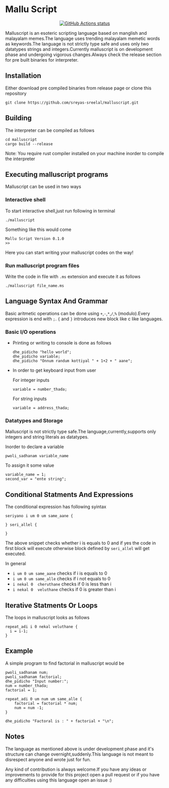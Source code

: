 # Mallu Script
<p align="center">
  <a href="https://github.com/actions/toolkit"><img alt="GitHub Actions status" src="https://github.com/sreyas-sreelal/malluscript/workflows/build/badge.svg"></a>
</p>

Malluscript is an esoteric scripting language based on manglish and malayalam memes.The language uses trending malayalam memetic words as keywords.The language is not strictly type safe and uses only two datatypes strings and integers.Currently malluscript is on development phase and undergoing vigorous changes.Always check the release section for pre built binaries for interpreter.

## Installation
Either download pre compiled binaries from release page or clone this repository

`git clone https://github.com/sreyas-sreelal/malluscript.git`

## Building
The interpreter can be compiled as follows

```
cd malluscript
cargo build --release
```
Note: You require rust compiler installed on your machine inorder to compile the interpreter

## Executing malluscript programs
Malluscript can be used in two ways
### Interactive shell
To start interactive shell,just run following in terminal

```
./malluscript

```
Something like this would come
```
Mallu Script Version 0.1.0
>> 
```
Here you can start writing your malluscript codes on the way!

### Run malluscript program files
Write the code in file with `.ms` extension and execute it as follows

```
./malluscript file_name.ms
```

## Language Syntax And Grammar

Basic aritmetic operations can be done using `+`,`-`,`*`,`/`,`%` (modulo).Every expression is end with `;`. `{` and `}` introduces new block like c like languages.

### Basic I/O operations
* Printing or writing to console is done as follows
    ```ms
    dhe_pidicho "hello world";
    dhe_pidicho variable;
    dhe_pidicho "Onnum randum kottiyal " + 1+2 + " aane"; 
    ``` 

* In order to get keyboard input from user
  
  For integer inputs
  ```
  variable = number_thada;
  ```
  For string inputs
  ```
  variable = address_thada;
  ```

### Datatypes and Storage
Malluscript is not strictly type safe.The language,currently,supports only integers and string literals as datatypes.

Inorder to declare a variable
```
pwoli_sadhanam variable_name
```
To assign it some value

```
variable_name = 1;
second_var = "ente string";
```

## Conditional Statments And Expressions
The conditional expression has following syintax

```
seriyano i um 0 um same_aane {

} seri_allel {

}
```
The above snippet checks whether i is equals to 0 and if yes the code in first block will execute otherwise block defined by `seri_allel` will get executed.

In general
* `i um 0 um same_aane` checks if i is equals to 0
* `i um 0 um same_alle` checks if i not equals to 0
* `i nekal 0  cheruthane` checks if 0 is less than i
* `i nekal 0  veluthane` checks if 0 is greater than i

## Iterative Statments Or Loops

The loops in malluscript looks as follows
```
repeat_adi i 0 nekal veluthane {
  i = i-1;
}
```

## Example
A simple program to find factorial in malluscript would be 

```ms
pwoli_sadhanam num;
pwoli_sadhanam factorial;
dhe_pidicho "Input number:";
num = number_thada;
factorial = 1;

repeat_adi 0 um num um same_alle {
    factorial = factorial * num;
    num = num -1;
}

dhe_pidicho "Factoral is : " + factorial + "\n";

```

## Notes
The language as mentioned above is under development phase and it's structure can change overnight,suddenly.This language is not meant to disrespect anyone and wrote just for fun.

Any kind of contribution is always welcome.If you have any ideas or improvements to provide for this project open a pull request or if you have any difficulties using this language open an issue :) 